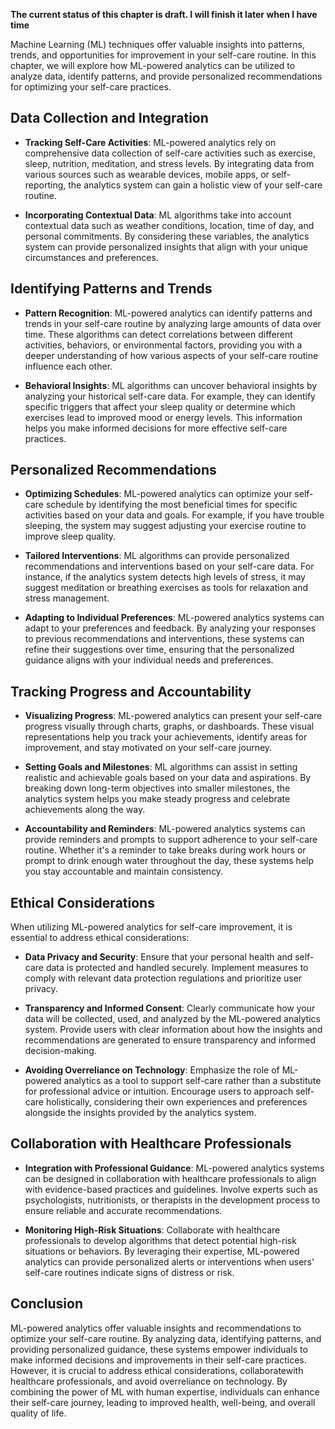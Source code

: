 **The current status of this chapter is draft. I will finish it later when I have time**

Machine Learning (ML) techniques offer valuable insights into patterns, trends, and opportunities for improvement in your self-care routine. In this chapter, we will explore how ML-powered analytics can be utilized to analyze data, identify patterns, and provide personalized recommendations for optimizing your self-care practices.

Data Collection and Integration
-------------------------------

* **Tracking Self-Care Activities**: ML-powered analytics rely on comprehensive data collection of self-care activities such as exercise, sleep, nutrition, meditation, and stress levels. By integrating data from various sources such as wearable devices, mobile apps, or self-reporting, the analytics system can gain a holistic view of your self-care routine.

* **Incorporating Contextual Data**: ML algorithms take into account contextual data such as weather conditions, location, time of day, and personal commitments. By considering these variables, the analytics system can provide personalized insights that align with your unique circumstances and preferences.

Identifying Patterns and Trends
-------------------------------

* **Pattern Recognition**: ML-powered analytics can identify patterns and trends in your self-care routine by analyzing large amounts of data over time. These algorithms can detect correlations between different activities, behaviors, or environmental factors, providing you with a deeper understanding of how various aspects of your self-care routine influence each other.

* **Behavioral Insights**: ML algorithms can uncover behavioral insights by analyzing your historical self-care data. For example, they can identify specific triggers that affect your sleep quality or determine which exercises lead to improved mood or energy levels. This information helps you make informed decisions for more effective self-care practices.

Personalized Recommendations
----------------------------

* **Optimizing Schedules**: ML-powered analytics can optimize your self-care schedule by identifying the most beneficial times for specific activities based on your data and goals. For example, if you have trouble sleeping, the system may suggest adjusting your exercise routine to improve sleep quality.

* **Tailored Interventions**: ML algorithms can provide personalized recommendations and interventions based on your self-care data. For instance, if the analytics system detects high levels of stress, it may suggest meditation or breathing exercises as tools for relaxation and stress management.

* **Adapting to Individual Preferences**: ML-powered analytics systems can adapt to your preferences and feedback. By analyzing your responses to previous recommendations and interventions, these systems can refine their suggestions over time, ensuring that the personalized guidance aligns with your individual needs and preferences.

Tracking Progress and Accountability
------------------------------------

* **Visualizing Progress**: ML-powered analytics can present your self-care progress visually through charts, graphs, or dashboards. These visual representations help you track your achievements, identify areas for improvement, and stay motivated on your self-care journey.

* **Setting Goals and Milestones**: ML algorithms can assist in setting realistic and achievable goals based on your data and aspirations. By breaking down long-term objectives into smaller milestones, the analytics system helps you make steady progress and celebrate achievements along the way.

* **Accountability and Reminders**: ML-powered analytics systems can provide reminders and prompts to support adherence to your self-care routine. Whether it's a reminder to take breaks during work hours or prompt to drink enough water throughout the day, these systems help you stay accountable and maintain consistency.

Ethical Considerations
----------------------

When utilizing ML-powered analytics for self-care improvement, it is essential to address ethical considerations:

* **Data Privacy and Security**: Ensure that your personal health and self-care data is protected and handled securely. Implement measures to comply with relevant data protection regulations and prioritize user privacy.

* **Transparency and Informed Consent**: Clearly communicate how your data will be collected, used, and analyzed by the ML-powered analytics system. Provide users with clear information about how the insights and recommendations are generated to ensure transparency and informed decision-making.

* **Avoiding Overreliance on Technology**: Emphasize the role of ML-powered analytics as a tool to support self-care rather than a substitute for professional advice or intuition. Encourage users to approach self-care holistically, considering their own experiences and preferences alongside the insights provided by the analytics system.

Collaboration with Healthcare Professionals
-------------------------------------------

* **Integration with Professional Guidance**: ML-powered analytics systems can be designed in collaboration with healthcare professionals to align with evidence-based practices and guidelines. Involve experts such as psychologists, nutritionists, or therapists in the development process to ensure reliable and accurate recommendations.

* **Monitoring High-Risk Situations**: Collaborate with healthcare professionals to develop algorithms that detect potential high-risk situations or behaviors. By leveraging their expertise, ML-powered analytics can provide personalized alerts or interventions when users' self-care routines indicate signs of distress or risk.

Conclusion
----------

ML-powered analytics offer valuable insights and recommendations to optimize your self-care routine. By analyzing data, identifying patterns, and providing personalized guidance, these systems empower individuals to make informed decisions and improvements in their self-care practices. However, it is crucial to address ethical considerations, collaboratewith healthcare professionals, and avoid overreliance on technology. By combining the power of ML with human expertise, individuals can enhance their self-care journey, leading to improved health, well-being, and overall quality of life.
